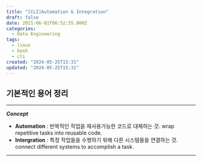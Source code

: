 ```yaml
---
title: "[CLI]Automation & Integration"
draft: false
date: 2021-06-01T06:52:55.000Z
categories:
  - Data Engineering
tags:
  - linux
  - bash
  - cli
created: "2024-05-25T15:31"
updated: "2024-05-25T15:31"
---
```


## 기본적인 용어 정리

---

**_Concept_**

- **Automation** : 반복적인 작업을 재사용가능한 코드로 대체하는 것. wrap repetitive tasks into reusable code.
- **Intergration** : 특정 작업들을 수행하기 위해 다른 시스템들을 연결하는 것. connect different systems to accomplish a task.

---
